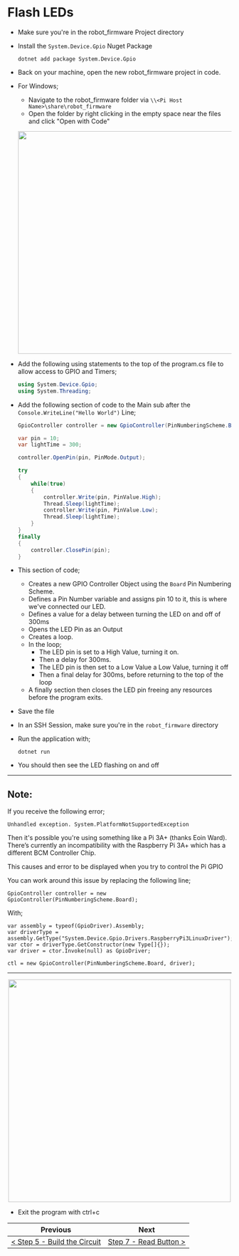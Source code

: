 # Flash LEDs #

- Make sure you're in the robot_firmware Project directory
- Install the `System.Device.Gpio` Nuget Package

    ```
    dotnet add package System.Device.Gpio
    ```

- Back on your machine, open the new robot_firmware project in code.
- For Windows;
    - Navigate to the robot_firmware folder via `\\<Pi Host Name>\share\robot_firmware`
    - Open the folder by right clicking in the empty space near the files and click "Open with Code"

    <p align="center">
        <img src="images/05-open-with-code.png" width="500px" >
    </p>

- Add the following using statements to the top of the program.cs file to allow access to GPIO and Timers;

    ```cs
    using System.Device.Gpio;
    using System.Threading;
    ```

- Add the following section of code to the Main sub after the `Console.WriteLine("Hello World")` Line;

    ```cs
    GpioController controller = new GpioController(PinNumberingScheme.Board);

    var pin = 10;
    var lightTime = 300;

    controller.OpenPin(pin, PinMode.Output);

    try
    {
        while(true)
        {
            controller.Write(pin, PinValue.High);
            Thread.Sleep(lightTime);
            controller.Write(pin, PinValue.Low);
            Thread.Sleep(lightTime);
        }
    }
    finally
    {
        controller.ClosePin(pin);
    }
    ```

- This section of code;
    - Creates a new GPIO Controller Object using the `Board` Pin Numbering Scheme.
    - Defines a Pin Number variable and assigns pin 10 to it, this is where we've connected our LED.
    - Defines a value for a delay between turning the LED on and off of 300ms
    - Opens the LED Pin as an Output
    - Creates a loop.
    - In the loop;
        - The LED pin is set to a High Value, turning it on.
        - Then a delay for 300ms.
        - The LED pin is then set to a Low Value a Low Value, turning it off
        - Then a final delay for 300ms, before returning to the top of the loop
    - A finally section then closes the LED pin freeing any resources before the program exits.

- Save the file
- In an SSH Session, make sure you're in the `robot_firmware` directory
- Run the application with;

    ```
    dotnet run
    ```

- You should then see the LED flashing on and off

---

## Note:

If you receive the following error;

```
Unhandled exception. System.PlatformNotSupportedException
```

Then it's possible you're using something like a Pi 3A+ (thanks Eoin Ward). There’s currently an incompatibility with the Raspberry Pi 3A+ which has a different BCM Controller Chip.

This causes and error to be displayed when you try to control the Pi GPIO

You can work around this issue by replacing the following line;

```
GpioController controller = new GpioController(PinNumberingScheme.Board);
```

With;

```
var assembly = typeof(GpioDriver).Assembly;
var driverType = assembly.GetType("System.Device.Gpio.Drivers.RaspberryPi3LinuxDriver");
var ctor = driverType.GetConstructor(new Type[]{});
var driver = ctor.Invoke(null) as GpioDriver;

ctl = new GpioController(PinNumberingScheme.Board, driver);
```
---

<p align="center">
    <img src="images/06-flash-leds.gif" width="500px" >
</p>

- Exit the program with ctrl+c

| Previous | Next |
| -------- | ---- |
| [< Step 5 - Build the Circuit](05-build-circuit-led-and-button.md) | [Step 7 - Read Button >](07-read-button.md) |